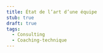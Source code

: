 ```yaml
---
title: État de l’art d’une équipe
stub: true
draft: true
tags:
  - Consulting
  - Coaching-technique
---
```


